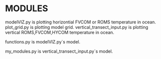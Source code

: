# MODULES
modelVIZ.py is plotting horizontial FVCOM or ROMS temperature in ocean.
plot_grid.py is plotting model grid.
vertical_transect_input.py is plotting vertical ROMS,FVCOM,HYCOM temperature in ocean.

functions.py is modelVIZ.py`s model.

my_modules.py is vertical_transect_input.py`s model.

